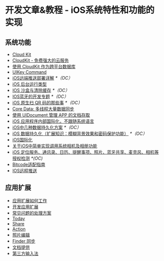 # 开发文章&教程 - iOS系统特性和功能的实现
## 系统功能
- [Cloud Kit][1]
- [CloudKit - 免费强大的云服务][2]
- [使用 CloudKit 作为跨平台数据库][3]
- [UIKey Command][4]
- [iOS远端推送部署详解][5] _\*（OC）_
- [iOS 后台运行类型][6]
- [IOS 沙盒与清除缓存][7] _\*（OC）_
- [IOS蓝牙的开发专题][8] _\*（OC）_
- [iOS 原生扫 QR 码的那些事][9] _\*（OC）_
- [Core Data: 多线程大量数据同步][10]
- [使用 UIDocument 管理 APP 的文档存取][11]
- [iOS 应用程序内部国际化，不跟随系统语言][12]
- [iOS中几种数据持久化方案][13] _\*（OC）_
- [iOS 数据持久化（扩展知识：模糊背景效果和密码保护功能）][14] _\*（OC）_
- [iOS国际化][15]
- [关于iOS中简单实现调用系统相机及相册功能][16]
- [iOS 定位服务、通讯录、日历、提醒事项、照片、蓝牙共享、麦克风、相机等授权检测][17] _\*(OC)_
- [Bitcode适配指南][18]
- [IOS远程推送][19]

## 应用扩展
- [应用扩展如何工作][20]
- [开发应用扩展][21]
- [常见问题的处理方案][22]
- [Today][23]
- [Share][24]
- [Action][25]
- [照片编辑][26]
- [Finder 同步][27]
- [文档提供][28]
- [第三方输入法][29]

[1]:	http://nshipster.cn/cloudkit/
[2]:	http://swiftcafe.io/2015/11/13/cafe-time-cloudkit/
[3]:	http://tips.producter.io/shi-yong-cloudkit-zuo-wei-kua-ping-tai-shu-ju-ku/
[4]:	http://nshipster.cn/uikeycommand/
[5]:	http://hechen.info/2015/07/30/iOS-Push-Notification/
[6]:	http://www.cnblogs.com/maomishen/p/4933617.html
[7]:	http://www.cnblogs.com/jerehedu/p/4930593.html "IOS 沙盒与清除缓存"
[8]:	http://liuyanwei.jumppo.com/2015/07/17/ios-BLE-0.html
[9]:	http://c0ming.me/qr-code-scan/
[10]:	http://www.jianshu.com/p/37ab8f336f76
[11]:	http://swiftcafe.io/2015/11/14/uidocument/
[12]:	http://www.cnblogs.com/jgCho/p/4958215.html "iOS 应用程序内部国际化，不跟随系统语言"
[13]:	http://www.cnblogs.com/allencelee/p/4975622.html "iOS中几种数据持久化方案"
[14]:	http://www.cnblogs.com/huangjianwu/p/4989573.html "iOS 数据持久化（扩展知识：模糊背景效果和密码保护功能）"
[15]:	http://mokai.github.io/2015/10/iOS%E5%9B%BD%E9%99%85%E5%8C%96/ "iOS国际化"
[16]:	http://www.jianshu.com/p/e70a184d1f32 "关于iOS中简单实现调用系统相机及相册功能"
[17]:	http://www.cnblogs.com/CocoonJin/p/4959877.html "iOS 定位服务、通讯录、日历、提醒事项、照片、蓝牙共享、麦克风、相机等授权检测"
[18]:	http://dzpqzb.com/2015/11/19/bitcode-open.html
[19]:	http://www.goofyy.com/blog/ios%e8%bf%9c%e7%a8%8b%e6%8e%a8%e9%80%81/ "IOS远程推送"
[20]:	http://www.devtalking.com/articles/understand-how-an-extension-works/ "应用扩展如何工作"
[21]:	http://www.devtalking.com/articles/creating-an-app-extension/ "开发应用扩展"
[22]:	http://www.devtalking.com/articles/handling-common-scenarios/ "常见问题的处理方案"
[23]:	http://www.cocoachina.com/ios/20140904/9527.html "Today"
[24]:	http://www.cocoachina.com/ios/20140923/9728.html "Share"
[25]:	http://www.cocoachina.com/ios/20140929/9800.html "Action"
[26]:	http://www.cocoachina.com/ios/20141015/9918.html "照片编辑"
[27]:	http://www.jianshu.com/p/359e064ffe20 "Finder 同步"
[28]:	http://www.jianshu.com/p/2f45696b812b "文档提供"
[29]:	http://www.jianshu.com/p/987dfa9f3baf "第三方输入法"